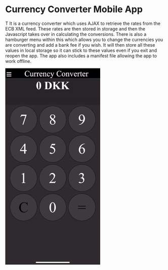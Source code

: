 # Currency Converter Mobile App

T
It is a currency converter which uses AJAX to retrieve the rates from the ECB XML feed.
These rates are then stored in storage and then the Javascript takes over in calculating the conversions.
There is also a hamburger menu within this which allows you to change the currencies you are converting and add a bank fee if you wish.
It will then store all these values in local storage so it can stick to these values even if you exit and reopen the app.
The app also includes a manifest file allowing the app to work offline.



![](CurrencyConverter.gif)